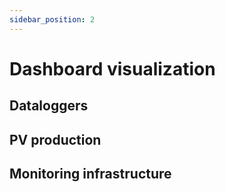 ```yaml
---
sidebar_position: 2
---
```


# Dashboard visualization

## Dataloggers
## PV production
## Monitoring infrastructure
